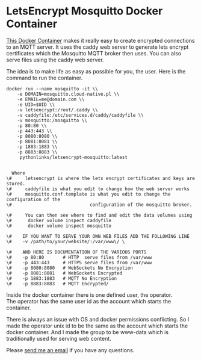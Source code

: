   # LetsEncrypt Mosquitto Docker Container  

[This Docker Container](https://hub.docker.com/r/pythonlinks/letsencrypt-mosquitto) makes it really easy to create encrypted connections to an MQTT server.  It uses the caddy web server to generate lets encrypt certificates which the Mosquitto MQTT broker then uses.  You can also serve files using the
caddy web server.  

The idea is to make life as easy as possible for you, the user. Here is the command to run the container.  

```
docker run --name mosquitto -it \\  
    -e DOMAIN=mosquitto.cloud-native.pl \\  
    -e EMAIL=me@domain.com \\  
    -e UID=$UID \\  
    -v letsencrypt:/root/.caddy \\  
    -v caddyfile:/etc/services.d/caddy/caddyfile \\  
    -v mosquitto:/mosquitto \\  
    -p 80:80 \\  
    -p 443:443 \\  
    -p 8080:8080 \\  
    -p 8081:8081 \\  
    -p 1883:1883 \\  
    -p 8883:8883 \\  
     pythonlinks/letsencrypt-mosquitto:latest


  Where 
\#     letsencrypt is where the lets encrypt certificates and keys are stored.
\#     caddyfile is what you edit to change how the web server works
\#     mosquitto.conf.template is what you edit to change the configuration of the 
\#                             configuration of the mosquitto broker.

\#     You can then see where to find and edit the data volumes using 
\#      docker volume inspect caddyfile
\#      docker volume inspect mosquitto

\#    IF YOU WANT TO SERVE YOUR OWN WEB FILES ADD THE FOLLOWING LINE
\#    -v /path/to/your/website/:/var/www\/ \

\#    AND HERE IS DOCUMENTATION OF THE VARIOUS PORTS
\#    -p 80:80       # HTTP  serve files from /var/www
\#    -p 443:443     # HTTPS serve files from /var/www
\#    -p 8080:8080   # WebSockets No Encryption 
\#    -p 8081:8081   # WebSockets Encrypted
\#    -p 1883:1883   # MQTT No Encryption 
\#    -p 8883:8883   # MQTT Encrypted/

```

Inside the docker container there is one defined user, the operator.  
The operator has the same user id as the account which starts the container. 





There is always an issue with OS and docker permissions conflicting.
So I made the operator unix id to be the same as the account which starts the docker 
container.  And I made the group to be www-data which is traditionally used for 
serving web content.  

   <p> Please <a href="mailto:lozinski@PythonLinks.info">send me an email</a>
if you have any questions.
</p>    

